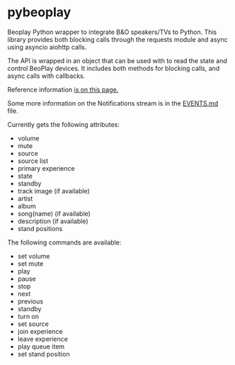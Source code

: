 # pybeoplay 

Beoplay Python wrapper to integrate B&amp;O speakers/TVs to Python. This library provides both blocking calls through the requests module and async using asyncio aiohttp calls.

The API is wrapped in an object that can be used with to read the state and control BeoPlay devices. It includes both methods for blocking calls, and async calls with callbacks.

Reference information [is on this page.](https://documenter.getpostman.com/view/1053298/T1LTe4Lt)

Some more information on the Notifications stream is in the [EVENTS.md](EVENTS.md) file.

Currently gets the following attributes:
- volume
- mute
- source
- source list
- primary experience
- state
- standby
- track image (if available)
- artist 
- album
- song(name) (if available)
- description (if available)
- stand positions

The following commands are available:
- set volume
- set mute
- play
- pause
- stop
- next
- previous
- standby
- turn on
- set source
- join experience
- leave experience
- play queue item
- set stand position
